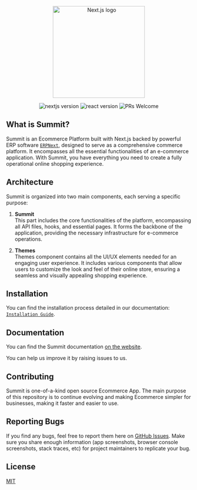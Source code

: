 <div align="center">
  <a href="https://summit-docs.8848digital.com/app-documentation/introduction">
    <picture>
      <source media="(prefers-color-scheme: dark)" srcset="https://s3.us-east-2.amazonaws.com/summit-8848-s3/20240919/2024/10/08/File/HVGD88YS_Summit_logo_.png">
      <img alt="Next.js logo" src="https://s3.us-east-2.amazonaws.com/summit-8848-s3/20240919/2024/10/09/File/QQE2ER8U_Summit_Dark_Logo_1.png" height='250'>
    </picture>
  </a>

![nextjs version](https://img.shields.io/badge/NextJS-v13.4.1-%2346bc8f)
![react version](https://img.shields.io/badge/React-v18.2.0-%2346bc8f)
![PRs Welcome](https://img.shields.io/badge/PRs-welcome-brightgreen.svg)

</div>

## What is Summit?

Summit is an Ecommerce Platform built with Next.js backed by powerful ERP software [`ERPNext`](https://erpnext.com/), designed to serve as a comprehensive commerce platform. It encompasses all the essential functionalities of an e-commerce application. With Summit, you have everything you need to create a fully operational online shopping experience.

## Architecture

Summit is organized into two main components, each serving a specific purpose:

1. **Summit**
   <br/>
   This part includes the core functionalities of the platform, encompassing all API files, hooks, and essential pages. It forms the backbone of the application, providing the necessary infrastructure for e-commerce operations.

2. **Themes**
   <br/>
   Themes component contains all the UI/UX elements needed for an engaging user experience. It includes various components that allow users to customize the look and feel of their online store, ensuring a seamless and visually appealing shopping experience.

## Installation

You can find the installation process detailed in our documentation: [`Installation Guide`](https://summit-docs.8848digital.com/installation).

## Documentation

You can find the Summit documentation [on the website](https://summit-docs.8848digital.com/app-documentation/introduction).

You can help us improve it by raising issues to us.

## Contributing

Summit is one-of-a-kind open source Ecommerce App. The main purpose of this repository is to continue evolving and making Ecommerce simpler for businesses, making it faster and easier to use.

## Reporting Bugs

If you find any bugs, feel free to report them here on [GitHub Issues](https://github.com/summit-webapp/summit/issues). Make sure you share enough information (app screenshots, browser console screenshots, stack traces, etc) for project maintainers to replicate your bug.

## License

[MIT](LICENSE.md)
